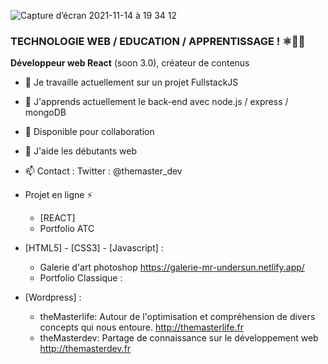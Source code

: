 ![Capture d’écran 2021-11-14 à 19 34 12](https://user-images.githubusercontent.com/59344910/142048642-fe7e8bf5-54bc-4c29-a37f-48480d465596.png)

### TECHNOLOGIE WEB / EDUCATION / APPRENTISSAGE ! ⚛👨‍🎓


**Développeur web React** (soon 3.0), créateur de contenus

- 🔭 Je travaille actuellement sur un projet FullstackJS 
- 🌱 J'apprends actuellement le back-end avec node.js / express / mongoDB
- 👯 Disponible pour collaboration 
- 🤔 J'aide les débutants web 
- 📫 Contact : Twitter : @themaster_dev

- Projet en ligne ⚡ 
  - [REACT] 
   - Portfolio ATC 
- [HTML5] - [CSS3]  - [Javascript] :
  - Galerie d'art photoshop  https://galerie-mr-undersun.netlify.app/
  - Portfolio Classique :  
- [Wordpress] :
   
  -  theMasterlife: Autour de l'optimisation et compréhension de divers concepts qui nous entoure.            http://themasterlife.fr 
  -  theMasterdev: Partage de connaissance sur le développement web                                           http://themasterdev.fr


  
